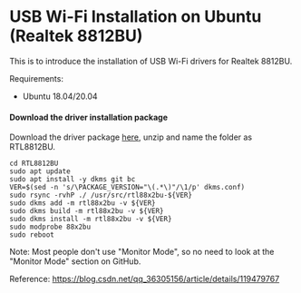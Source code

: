# USB Wi-Fi Installation on Ubuntu (Realtek 8812BU)

This is to introduce the installation of USB Wi-Fi drivers for Realtek 8812BU.


Requirements:
- Ubuntu 18.04/20.04


#### Download the driver installation package

Download the driver package [here](https://github.com/fastoe/RTL8812BU), unzip and name the folder as RTL8812BU.
```
cd RTL8812BU
sudo apt update
sudo apt install -y dkms git bc
VER=$(sed -n 's/\PACKAGE_VERSION="\(.*\)"/\1/p' dkms.conf)
sudo rsync -rvhP ./ /usr/src/rtl88x2bu-${VER}
sudo dkms add -m rtl88x2bu -v ${VER}
sudo dkms build -m rtl88x2bu -v ${VER}
sudo dkms install -m rtl88x2bu -v ${VER}
sudo modprobe 88x2bu
sudo reboot
```

Note: Most people don't use "Monitor Mode", so no need to look at the "Monitor Mode" section on GitHub.


Reference: https://blog.csdn.net/qq_36305156/article/details/119479767
